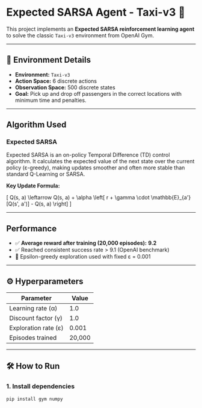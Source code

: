 #  Expected SARSA Agent - Taxi-v3 🚕

This project implements an **Expected SARSA reinforcement learning agent** to solve the classic `Taxi-v3` environment from OpenAI Gym.

---

## 📌 Environment Details

- **Environment:** `Taxi-v3`
- **Action Space:** 6 discrete actions
- **Observation Space:** 500 discrete states
- **Goal:** Pick up and drop off passengers in the correct locations with minimum time and penalties.

---

##  Algorithm Used

###  Expected SARSA

Expected SARSA is an on-policy Temporal Difference (TD) control algorithm. It calculates the expected value of the next state over the current policy (ε-greedy), making updates smoother and often more stable than standard Q-Learning or SARSA.

**Key Update Formula:**

\[
Q(s, a) \leftarrow Q(s, a) + \alpha \left[ r + \gamma \cdot \mathbb{E}_{a'}[Q(s', a')] - Q(s, a) \right]
\]

---

##  Performance

- ✅ **Average reward after training (20,000 episodes):** **9.2**
- ✅ Reached consistent success rate > 9.1 (OpenAI benchmark)
- 🔄 Epsilon-greedy exploration used with fixed ε = 0.001

---

## ⚙ Hyperparameters

| Parameter        | Value     |
|------------------|-----------|
| Learning rate (α) | 1.0       |
| Discount factor (γ) | 1.0     |
| Exploration rate (ε) | 0.001  |
| Episodes trained | 20,000    |

---

## 🛠 How to Run

### 1. Install dependencies

```bash
pip install gym numpy
